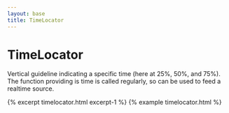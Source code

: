```yaml
---
layout: base
title: TimeLocator
---
```


# TimeLocator

Vertical guideline indicating a specific time (here at 25%, 50%, and 75%). The function providing is time is called regularly, so can be used to feed a realtime source.

{% excerpt timelocator.html excerpt-1 %}
{% example timelocator.html %}
